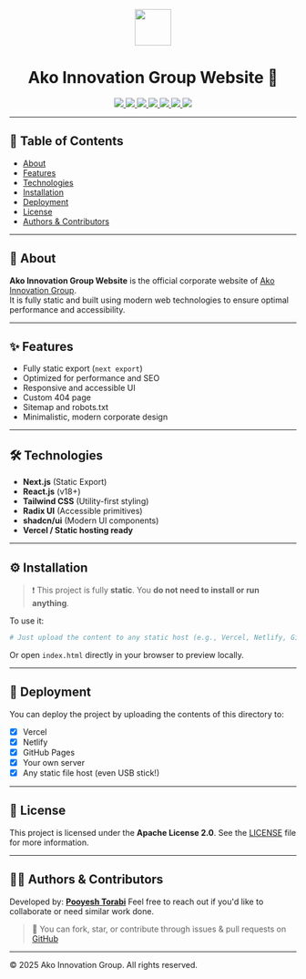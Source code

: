<p align="center">
  <img src="favicon.ico" width="64" />
</p>

<h1 align="center">Ako Innovation Group Website 🚀</h1>

<p align="center">
  <a href="https://nextjs.org/" target="_blank">
    <img src="https://img.shields.io/badge/Built_with-Next.js-000?logo=nextdotjs&logoColor=white" />
  </a>
  <a href="https://reactjs.org/" target="_blank">
    <img src="https://img.shields.io/badge/React-18.x-61DAFB?logo=react&logoColor=black" />
  </a>
  <a href="https://tailwindcss.com/" target="_blank">
    <img src="https://img.shields.io/badge/Styling-Tailwind_CSS-38B2AC?logo=tailwindcss&logoColor=white" />
  </a>
  <a href="https://www.radix-ui.com/" target="_blank">
    <img src="https://img.shields.io/badge/UI-Radix_UI-black?logo=radix-ui&labelColor=gray" />
  </a>
  <a href="https://ui.shadcn.com/" target="_blank">
    <img src="https://img.shields.io/badge/Components-shadcn/ui-111827?logo=vercel&logoColor=white" />
  </a>
  <a href="https://www.apache.org/licenses/LICENSE-2.0">
    <img src="https://img.shields.io/badge/License-Apache_2.0-blue.svg" />
  </a>
  <img src="https://img.shields.io/badge/Version-1.0.0-orange" />
</p>

---

## 📖 Table of Contents

- [About](#about)
- [Features](#features)
- [Technologies](#technologies)
- [Installation](#installation)
- [Deployment](#deployment)
- [License](#license)
- [Authors & Contributors](#authors--contributors)

---

## 📌 About

**Ako Innovation Group Website** is the official corporate website of [Ako Innovation Group](https://akoinnovation.org/).  
It is fully static and built using modern web technologies to ensure optimal performance and accessibility.

---

## ✨ Features

- Fully static export (`next export`)
- Optimized for performance and SEO
- Responsive and accessible UI
- Custom 404 page
- Sitemap and robots.txt
- Minimalistic, modern corporate design

---

## 🛠 Technologies

- **Next.js** (Static Export)
- **React.js** (v18+)
- **Tailwind CSS** (Utility-first styling)
- **Radix UI** (Accessible primitives)
- **shadcn/ui** (Modern UI components)
- **Vercel / Static hosting ready**

---

## ⚙️ Installation

> ❗ This project is fully **static**. You **do not need to install or run anything**.

To use it:
```bash
# Just upload the content to any static host (e.g., Vercel, Netlify, GitHub Pages, FTP, etc.)
````

Or open `index.html` directly in your browser to preview locally.

---

## 🚀 Deployment

You can deploy the project by uploading the contents of this directory to:

* [x] Vercel
* [x] Netlify
* [x] GitHub Pages
* [x] Your own server
* [x] Any static file host (even USB stick!)

---

## 📄 License

This project is licensed under the **Apache License 2.0**. See the [LICENSE](./LICENSE) file for more information.

---

## 👨‍💻 Authors & Contributors

Developed by: [**Pooyesh Torabi**](https://pooyeshtorabi.top)
Feel free to reach out if you'd like to collaborate or need similar work done.

> 💬 You can fork, star, or contribute through issues & pull requests on [GitHub](https://github.com/AkoInnovationGroup/AkoInnovationWebsite)

---

© 2025 Ako Innovation Group. All rights reserved.
